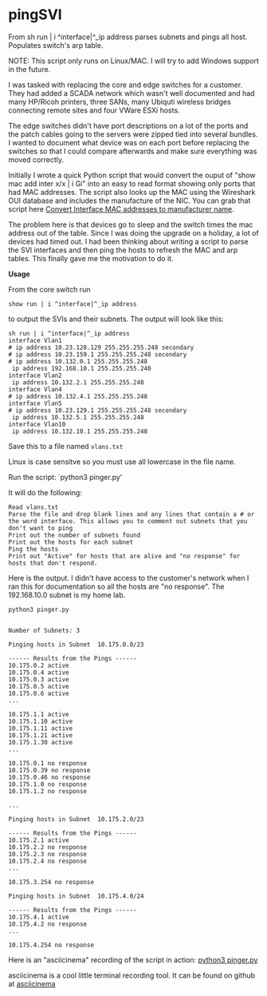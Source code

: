 # pingSVI
From sh run | i ^interface|^_ip address parses subnets and pings all host. Populates switch's arp table.

NOTE: This script only runs on Linux/MAC. I will try to add Windows support in the future.

I was tasked with replacing the core and edge switches for a customer. They had added a SCADA network which wasn't well documented and had many HP/Ricoh printers, three SANs, many Ubiquti wireless bridges connecting remote sites and four VWare ESXi hosts. 

The edge switches didn't have port descriptions on a lot of the ports and the patch cables going to the servers were zipped tied into several bundles. I wanted to document what device was on each port before replacing the switches so that I could compare afterwards and make sure everything was moved correctly.

Initially I wrote a quick Python script that would convert the ouput of "show mac add inter x/x | i Gi" into an easy to read format showing only ports that had MAC addresses. The script also looks up the MAC using the Wireshark OUI database and includes the manufacture of the NIC. You can grab that script here [Convert Interface MAC addresses to manufacturer name](https://github.com/rikosintie/MAC2Manuf). 

The problem here is that devices go to sleep and the switch times the mac address out of the table. Since I was doing the upgrade on a holiday, a lot of devices had timed out.  I had been thinking about writing a script to parse the SVI interfaces and then ping the hosts to refresh the MAC and arp tables. This finally gave me the motivation to do it. 

**Usage**

From the core switch run 

`show run | i ^interface|^_ip address` 

to output the SVIs and their subnets. The output will look like this:
```
sh run | i ^interface|^_ip address
interface Vlan1
# ip address 10.23.128.129 255.255.255.248 secondary
# ip address 10.23.159.1 255.255.255.248 secondary
# ip address 10.132.0.1 255.255.255.248
 ip address 192.168.10.1 255.255.255.240
interface Vlan2
 ip address 10.132.2.1 255.255.255.248
interface Vlan4
# ip address 10.132.4.1 255.255.255.248
interface Vlan5
# ip address 10.23.129.1 255.255.255.248 secondary
 ip address 10.132.5.1 255.255.255.248
interface Vlan10
 ip address 10.132.10.1 255.255.255.248
 ```
Save this to a file named `vlans.txt` 

Linux is case sensitve so you must use all lowercase in the file name.
 
Run the script:
 `python3 pinger.py' 
 
It will do the following:
 ```
Read vlans.txt
Parse the file and drop blank lines and any lines that contain a # or the word interface. This allows you to comment out subnets that you don't want to ping
Print out the number of subnets found
Print out the hosts for each subnet
Ping the hosts
Print out "Active" for hosts that are alive and "no response" for hosts that don't respond.
```
Here is the output. I didn't have access to the customer's network when I ran this for documentation so all the hosts are "no response". The 192.168.10.0 subnet is my home lab.

```
python3 pinger.py 


Number of Subnets: 3

Pinging hosts in Subnet  10.175.0.0/23

------ Results from the Pings ------
10.175.0.2 active
10.175.0.4 active
10.175.0.3 active
10.175.0.5 active
10.175.0.6 active
...

10.175.1.1 active
10.175.1.10 active
10.175.1.11 active
10.175.1.21 active
10.175.1.30 active
...

10.175.0.1 no response
10.175.0.39 no response
10.175.0.46 no response
10.175.1.0 no response
10.175.1.2 no response

...

Pinging hosts in Subnet  10.175.2.0/23

------ Results from the Pings ------
10.175.2.1 active
10.175.2.2 no response
10.175.2.3 no response
10.175.2.4 no response
...

10.175.3.254 no response

Pinging hosts in Subnet  10.175.4.0/24

------ Results from the Pings ------
10.175.4.1 active
10.175.4.2 no response
...

10.175.4.254 no response
```
Here is an "asciicinema" recording of the script in action:
[python3 pinger.py](https://asciinema.org/a/p9ICnD759vWOzvhJLPDxGMphY)

asciicinema is a cool little terminal recording tool. It can be found on github at
[asciicinema](https://github.com/asciinema/asciinema)

 
